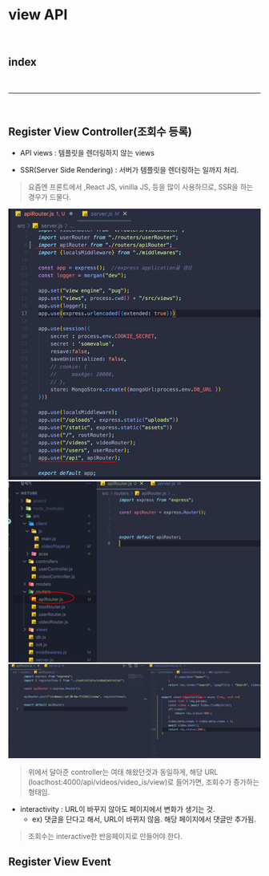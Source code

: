 # view API



<br>

## index 


<br>


---


<br>





## Register View Controller(조회수 등록)

* API views : 템플릿을 렌더링하지 않는 views

* SSR(Server Side Rendering) : 서버가 템플릿을 렌더링하는 일까지 처리.

> 요즘엔 프론트에서 ,React JS, vinilla JS, 등을 많이 사용하므로, SSR을 하는 경우가 드물다.

![api](/Image/Express/z1.PNG)
![api](/Image/Express/z2.PNG)
![api](/Image/Express/z3.PNG)

> 위에서 달아준 controller는 여태 해왔던것과 동일하게, 해당 URL
> (loaclhost:4000/api/videos/video_is/view)로 들어가면, 조회수가 증가하는 형태임.

* interactivity : URL이 바꾸지 않아도 페이지에서 변화가 생기는 것.
    - ex) 댓글을 단다고 해서, URL이 바뀌지 않음. 해당 페이지에서 댓글만 추가됨.

> 조회수는 interactive한 반응페이지로 만들어야 한다.




## Register View Event

































